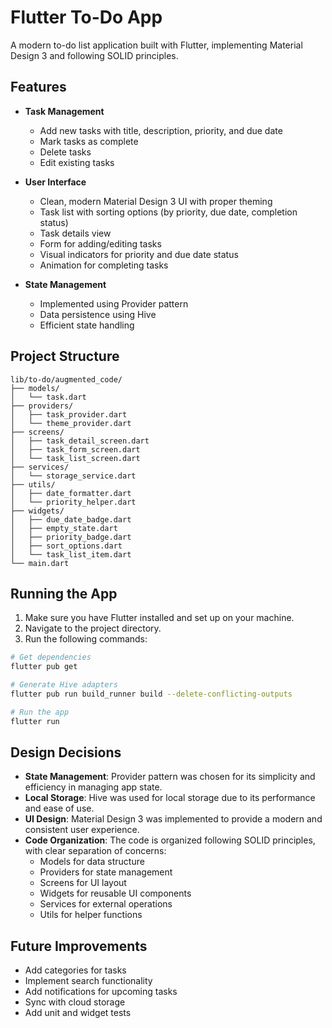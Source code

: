 # Flutter To-Do App

A modern to-do list application built with Flutter, implementing Material Design 3 and following SOLID principles.

## Features

- **Task Management**
  - Add new tasks with title, description, priority, and due date
  - Mark tasks as complete
  - Delete tasks
  - Edit existing tasks

- **User Interface**
  - Clean, modern Material Design 3 UI with proper theming
  - Task list with sorting options (by priority, due date, completion status)
  - Task details view
  - Form for adding/editing tasks
  - Visual indicators for priority and due date status
  - Animation for completing tasks

- **State Management**
  - Implemented using Provider pattern
  - Data persistence using Hive
  - Efficient state handling

## Project Structure

```
lib/to-do/augmented_code/
├── models/
│   └── task.dart
├── providers/
│   ├── task_provider.dart
│   └── theme_provider.dart
├── screens/
│   ├── task_detail_screen.dart
│   ├── task_form_screen.dart
│   └── task_list_screen.dart
├── services/
│   └── storage_service.dart
├── utils/
│   ├── date_formatter.dart
│   └── priority_helper.dart
├── widgets/
│   ├── due_date_badge.dart
│   ├── empty_state.dart
│   ├── priority_badge.dart
│   ├── sort_options.dart
│   └── task_list_item.dart
└── main.dart
```

## Running the App

1. Make sure you have Flutter installed and set up on your machine.
2. Navigate to the project directory.
3. Run the following commands:

```bash
# Get dependencies
flutter pub get

# Generate Hive adapters
flutter pub run build_runner build --delete-conflicting-outputs

# Run the app
flutter run
```

## Design Decisions

- **State Management**: Provider pattern was chosen for its simplicity and efficiency in managing app state.
- **Local Storage**: Hive was used for local storage due to its performance and ease of use.
- **UI Design**: Material Design 3 was implemented to provide a modern and consistent user experience.
- **Code Organization**: The code is organized following SOLID principles, with clear separation of concerns:
  - Models for data structure
  - Providers for state management
  - Screens for UI layout
  - Widgets for reusable UI components
  - Services for external operations
  - Utils for helper functions

## Future Improvements

- Add categories for tasks
- Implement search functionality
- Add notifications for upcoming tasks
- Sync with cloud storage
- Add unit and widget tests
